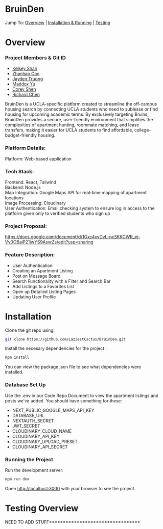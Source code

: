 # BruinDen

Jump To: [Overview](#Overview) | [Installation & Running](#Installation) | [Testing](#Testing-Overview)  


# Overview  
  

### Project Members & Git ID
- [Kelsey Shan](https://github.com/kshan813)
- [Zhanhao Cao](https://github.com/LaziestCactus)
- [Jayden Truong](https://github.com/jaydent4)
- [Maddox Yu](https://github.com/maddoxyu)
- [Corey Shen](https://github.com/corey-shen)
- [Richard Chen](https://github.com/chenr4731)

BruinDen is a UCLA-specific platform created to streamline the off-campus housing search by connecting UCLA students who need to sublease or find housing for upcoming academic terms. By exclusively targeting Bruins, BruinDen provides a secure, user-friendly environment that simplifies the complexities of apartment hunting, roommate matching, and lease transfers, making it easier for UCLA students to find affordable, college-budget-friendly housing.

### Platform Details:
Platform: Web-based application

### Tech Stack:
Frontend: React, Tailwind  
Backend: Node.js  
Map Integration: Google Maps API for real-time mapping of apartment locations  
Image Processing: Cloudinary  
User Authentication: Email checking system to ensure log in access to the platform given only to verified students who sign up  


### Project Proposal:
https://docs.google.com/document/d/1Gxc4xvDvL-ncSKKCWR_ej-Vv0OBaiP21iwYS9AsvrZs/edit?usp=sharing 

### Feature Description:
- User Authentication
- Creating an Apartment Listing
- Post on Message Board
- Search Functionality with a Filter and Search Bar
- Add Listings to a Favorites List
- Open up Detailed Listing Pages
- Updating User Profile

# Installation

Clone the git repo using:

```bash
git clone https://github.com/LaziestCactus/BruinDen.git
```

Install the necesary dependencies for the project :
```bash
npm install
```
You can view the package.json file to see what dependencies were installed.

### Database Set Up
Use the .env in our Code Repo Document to view the apartment listings and posts we've added. You should have something for these:
- NEXT_PUBLIC_GOOGLE_MAPS_API_KEY
- DATABASE_URL
- NEXTAUTH_SECRET
- JWT_SECRET
- CLOUDINARY_CLOUD_NAME
- CLOUDINARY_API_KEY
- CLOUDINARY_UPLOAD_PRESET
- CLOUDINARY_API_SECRET

### Running the Project

Run the development server:

```bash
npm run dev
```

Open [http://localhost:3000](http://localhost:3000) with your browser to see the project.

# Testing Overview

NEED TO ADD STUFF*********************************
